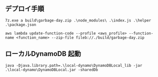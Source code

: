 ## デプロイ手順

`7z.exe a build\garbage-day.zip .\node_modules\ .\index.js .\helper .\package.json`

`aws lambda update-function-code --profile <aws_profile> --function-name <function_name> --zip-file fileb://./build/garbage-day.zip`

## ローカルDynamoDB 起動

`java -Djava.library.path=.\local-dynamo\DynamoDBLocal_lib -jar .\local-dynamo\DynamoDBLocal.jar -sharedDb`

